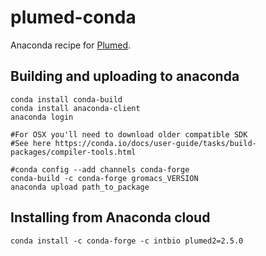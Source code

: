 # plumed-conda

Anaconda recipe for [Plumed](http://www.plumed.org).


## Building and uploading to anaconda
```
conda install conda-build
conda install anaconda-client
anaconda login

#For OSX you'll need to download older compatible SDK
#See here https://conda.io/docs/user-guide/tasks/build-packages/compiler-tools.html

#conda config --add channels conda-forge
conda-build -c conda-forge gromacs_VERSION
anaconda upload path_to_package
```


## Installing from Anaconda cloud

```
conda install -c conda-forge -c intbio plumed2=2.5.0
```
